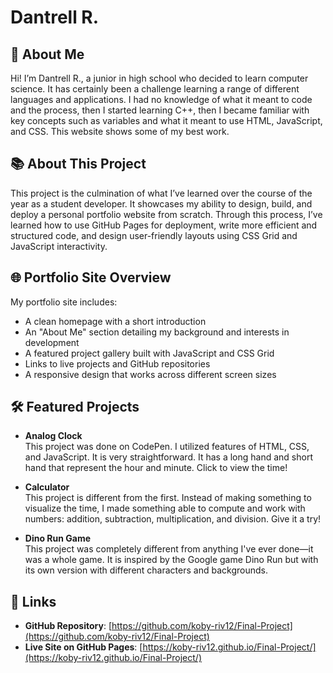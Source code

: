 # Dantrell R.

## 👋 About Me

Hi! I’m Dantrell R., a junior in high school who decided to learn computer science. It has certainly been a challenge learning a range of different languages and applications. I had no knowledge of what it meant to code and the process, then I started learning C++, then I became familiar with key concepts such as variables and what it meant to use HTML, JavaScript, and CSS. This website shows some of my best work.

## 📚 About This Project

This project is the culmination of what I’ve learned over the course of the year as a student developer. It showcases my ability to design, build, and deploy a personal portfolio website from scratch. Through this process, I’ve learned how to use GitHub Pages for deployment, write more efficient and structured code, and design user-friendly layouts using CSS Grid and JavaScript interactivity.

## 🌐 Portfolio Site Overview

My portfolio site includes:

- A clean homepage with a short introduction
- An "About Me" section detailing my background and interests in development
- A featured project gallery built with JavaScript and CSS Grid
- Links to live projects and GitHub repositories
- A responsive design that works across different screen sizes

## 🛠️ Featured Projects

- **Analog Clock**  
  This project was done on CodePen. I utilized features of HTML, CSS, and JavaScript. It is very straightforward. It has a long hand and short hand that represent the hour and minute. Click to view the time!

- **Calculator**  
  This project is different from the first. Instead of making something to visualize the time, I made something able to compute and work with numbers: addition, subtraction, multiplication, and division. Give it a try!

- **Dino Run Game**  
  This project was completely different from anything I've ever done—it was a whole game. It is inspired by the Google game Dino Run but with its own version with different characters and backgrounds.

## 🔗 Links

- **GitHub Repository**: [https://github.com/koby-riv12/Final-Project](https://github.com/koby-riv12/Final-Project)  
- **Live Site on GitHub Pages**: [https://koby-riv12.github.io/Final-Project/](https://koby-riv12.github.io/Final-Project/)

